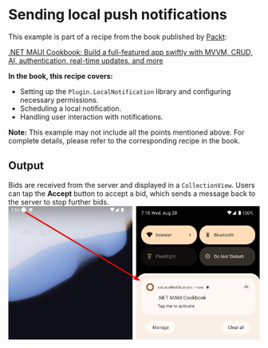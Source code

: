 # Sending local push notifications
This example is part of a recipe from the book published by [Packt](https://www.packtpub.com/en-us?utm_source=github):

[.NET MAUI Cookbook: Build a full-featured app swiftly with MVVM, CRUD, AI, authentication, real-time updates, and more](https://www.amazon.com/NET-MAUI-Cookbook-full-featured-authentication-ebook/dp/B0DHV34WQ5)

**In the book, this recipe covers:**
- Setting up the `Plugin.LocalNotification` library and configuring necessary permissions.
- Scheduling a local notification.
- Handling user interaction with notifications.

**Note:** This example may not include all the points mentioned above. For complete details, please refer to the corresponding recipe in the book.

## Output
Bids are received from the server and displayed in a `CollectionView`. Users can tap the **Accept** button to accept a bid, which sends a message back to the server to stop further bids.
![Local push notifications](/Images/Local%20Notifications.png)
